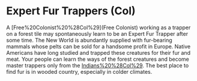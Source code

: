 # Expert Fur Trappers (Col)

A [Free%20Colonist%20%28Col%29](Free Colonist) working as a trapper on a forest tile may spontaneously learn to be an Expert Fur Trapper after some time.
The New World is abundantly supplied with fur-bearing mammals whose pelts can be sold for a handsome profit in Europe. Native Americans have long studied and trapped these creatures for their fur and meat. Your people can learn the ways of the forest creatures and become master trappers only from the [Indians%20%28Col%29](Indians).
The best place to find fur is in wooded country, especially in colder climates.
